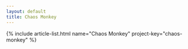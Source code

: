 ```yaml
---
layout: default
title: Chaos Monkey
---
```


{% include article-list.html name="Chaos Monkey" project-key="chaos-monkey" %}
